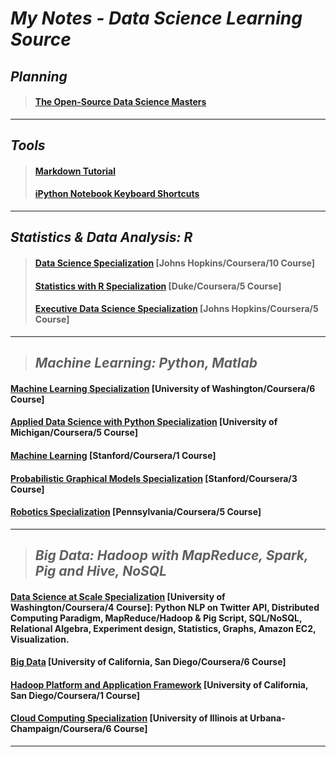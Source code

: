 # *My Notes - Data Science Learning Source*

## *Planning* 
>#### [The Open-Source Data Science Masters](https://github.com/datasciencemasters/go/blob/master/README.md)

***

## *Tools* 
>#### [Markdown Tutorial](http://eherrera.net/markdowntutorial/)
>#### [iPython Notebook Keyboard Shortcuts](http://johnlaudun.org/20131228-ipython-notebook-keyboard-shortcuts/)

***

## *Statistics & Data Analysis: R*
>#### [Data Science Specialization](https://www.coursera.org/specializations/jhu-data-science) [Johns Hopkins/Coursera/10 Course]
>#### [Statistics with R Specialization](https://www.coursera.org/specializations/statistics) [Duke/Coursera/5 Course]
>#### [Executive Data Science Specialization](https://www.coursera.org/specializations/executive-data-science) [Johns Hopkins/Coursera/5 Course]

***

>## *Machine Learning: Python, Matlab*
#### [Machine Learning Specialization](https://www.coursera.org/specializations/machine-learning) [University of Washington/Coursera/6 Course] 
#### [Applied Data Science with Python Specialization](https://www.coursera.org/specializations/data-science-python) [University of Michigan/Coursera/5 Course]
#### [Machine Learning](https://www.coursera.org/learn/machine-learning) [Stanford/Coursera/1 Course]
#### [Probabilistic Graphical Models Specialization](https://www.coursera.org/specializations/probabilistic-graphical-models)  [Stanford/Coursera/3 Course]
#### [Robotics Specialization](https://www.coursera.org/specializations/robotics) [Pennsylvania/Coursera/5 Course]

***

>## *Big Data: Hadoop with MapReduce, Spark, Pig and Hive, NoSQL*
#### [Data Science at Scale Specialization](https://www.coursera.org/specializations/data-science) [University of Washington/Coursera/4 Course]: Python NLP on Twitter API, Distributed Computing Paradigm, MapReduce/Hadoop & Pig Script, SQL/NoSQL, Relational Algebra, Experiment design, Statistics, Graphs, Amazon EC2, Visualization.
#### [Big Data](https://www.coursera.org/specializations/executive-data-science) [University of California, San Diego/Coursera/6 Course]
#### [Hadoop Platform and Application Framework](https://www.coursera.org/learn/hadoop) [University of California, San Diego/Coursera/1 Course]
#### [Cloud Computing Specialization](https://www.coursera.org/specializations/cloud-computing) [University of Illinois at Urbana-Champaign/Coursera/6 Course]

***


